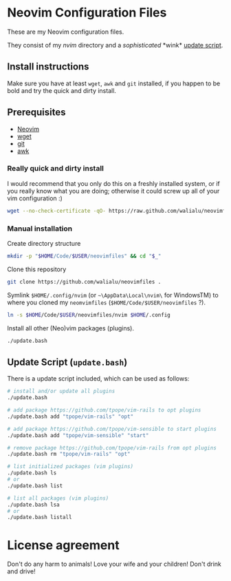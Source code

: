 # Neovim Configuration Files #
These are my Neovim configuration files.

They consist of my *nvim* directory and a *sophisticated* \*wink\*
[update script][update.bash].

## Install instructions ##
Make sure you have at least `wget`, `awk` and `git` installed, if you happen to be
bold and try the quick and dirty install.

## Prerequisites

- [Neovim][NeovimWebsite]
- [wget][WgetWebsite]
- [git][GitWebsite]
- [awk][AwkWebsite]

### Really quick and dirty install

I would recommend that you only do this on a freshly installed system,
or if you really know what you are doing; otherwise it could screw up all of
your vim configuration :)

```bash
wget --no-check-certificate -qO- https://raw.github.com/walialu/neovimfiles/master/update.bash | bash
```

### Manual installation

Create directory structure

```bash
mkdir -p "$HOME/Code/$USER/neovimfiles" && cd "$_"
```

Clone this repository

```bash
git clone https://github.com/walialu/neovimfiles .
```

Symlink `$HOME/.config/nvim` (or `~\AppData\Local\nvim\` for WindowsTM) to
where you cloned my `neomvimfiles` (`$HOME/Code/$USER/neovimfiles` ?).

```bash
ln -s $HOME/Code/$USER/neovimfiles/nvim $HOME/.config
```

Install all other (Neo)vim packages (plugins).

```bash
./update.bash
```

## Update Script (`update.bash`)

There is a update script included, which can be used as follows:

```bash
# install and/or update all plugins
./update.bash

# add package https://github.com/tpope/vim-rails to opt plugins
./update.bash add "tpope/vim-rails" "opt"

# add package https://github.com/tpope/vim-sensible to start plugins
./update.bash add "tpope/vim-sensible" "start"

# remove package https://github.com/tpope/vim-rails from opt plugins
./update.bash rm "tpope/vim-rails" "opt"

# list initialized packages (vim plugins)
./update.bash ls
# or
./update.bash list

# list all packages (vim plugins)
./update.bash lsa
# or
./update.bash listall
```

# License agreement #
Don't do any harm to animals!
Love your wife and your children!
Don't drink and drive!

[NeovimWebsite]: https://neovim.io/
[AwkWebsite]: https://www.gnu.org/software/gawk/manual/gawk.html
[WgetWebsite]: https://www.gnu.org/software/wget/
[GitWebsite]: https://git-scm.com/
[update.bash]: #update-script-updatebash
